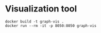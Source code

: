 # Visualization tool

```
docker build -t graph-vis . 
docker run --rm -it -p 8050:8050 graph-vis
```